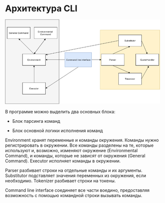 # Архитектура CLI

![architecture](architecture.png)

В программе можно выделить два основных блока:

* Блок парсинга команд

* Блок основной логики исполнения команд

Environment хранят переменные и команды окружения. Команды нужно регистрировать в окружении. Все команды разделены на те, которые используют и, возможно, изменяют окружение (Environmental Command), и команды, которые не зависят от окружения (General Command). Executor исполняет команды в окружении.

Parser разбивает строки на отдельные команды и их аргументы. Substitutor подставляет значения переменных из окружения, если необходимо. Tokenizer разбивает строки на токены.

Command line interface соединяет все части воедино, предоставляя возможность с помощью командной строки вызывать команды.

